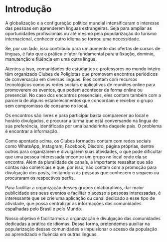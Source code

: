 # Introdução

A globalização e a configuração política mundial intensificaram o interesse das pessoas em aprenderem línguas estrangeiras. Seja para ampliar as oportunidades profissionais ou até mesmo pela popularização do turismo internacional, conhecer outro idioma se tornou uma necessidade.

Se, por um lado, isso contribuiu para um aumento das ofertas de cursos de línguas, é fato que a prática é fator fundamental para a fixação, domínio, manutenção e fluência em uma outra língua.

Atentos a isso, comunidades de estudantes e professores no mundo inteiro têm organizado Clubes de Poliglotas que promovem encontros periódicos de conversação em diversas línguas.  Eles contam com recursos tecnológicos como as redes sociais e aplicativos de reuniões online para promoverem os eventos, que podem acontecer de forma online ou presencial. No caso dos encontros presenciais, eles contam também com a parceria de alguns estabelecimentos que concordam e receber o grupo sem compromisso de consumo no local.

Os encontros são livres e para participar basta comparecer ao local e horário divulgados, e procurar a turma que está conversando na língua de sua preferência, identificada por uma bandeirinha daquele país. O problema é encontrar a informação. 

Como apontado acima, os Clubes formados contam com redes sociais como WhatsApp, Instagram, Facebook, Discord, página próprias, dentre outros para organizarem e divulgarem suas atividades, o que pode dificultar que uma pessoa interessada encontre um grupo no local onde ela se encontra. Além da pluralidade de canais, é importante ressaltar que são contas não comerciais e que, por isso, não contam com a promoção para divulgação dos posts, limitando-a às pessoas que conhecem e seguem ou procuraram os respectivos perfis.

Para facilitar a organização desses grupos colaborativos, dar maior publicidade aos seus eventos e facilitar o acesso a pessoas interessadas, é interessante que se crie uma aplicação ou canal dedicado a esse tipo de atividade, que possa centralizar as informações das comunidades espalhadas pelo Brasil e pelo Mundo.

Nosso objetivo é facilitarmos a organização e divulgação das comunidades dedicadas a prática de idiomas. Dessa forma, pretendemos auxiliar na popularização dessas comunidades e impulsionar o acesso da população ao aprendizado e fluência em outras línguas.
